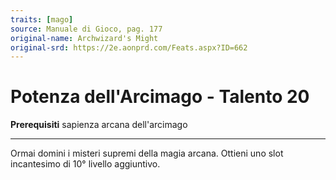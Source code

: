 ```yaml
---
traits: [mago]
source: Manuale di Gioco, pag. 177
original-name: Archwizard's Might
original-srd: https://2e.aonprd.com/Feats.aspx?ID=662
---
```


# Potenza dell'Arcimago - Talento 20

**Prerequisiti** sapienza arcana dell'arcimago

---

Ormai domini i misteri supremi della magia arcana. Ottieni uno slot incantesimo
di 10° livello aggiuntivo.

